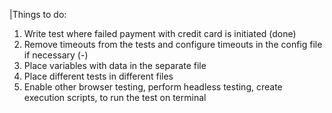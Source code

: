 |Things to do:

1. Write test where failed payment with credit card is initiated (done)
2. Remove timeouts from the tests and configure timeouts in the config file if necessary (-)
3. Place variables with data in the separate file
4. Place different tests in different files
5. Enable other browser testing, perform headless testing, create execution scripts, to run the test on terminal